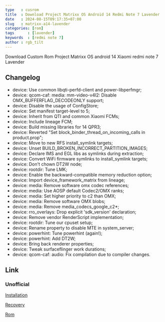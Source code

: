 ```yaml
---
type   : cusrom
title  : Download Project Matrixx OS Android 14 Redmi Note 7 Lavender
date   : 2024-08-15T09:17:35+07:00
slug   : matrixx-a14-lavender
categories: [rom]
tags      : [lavender]
keywords  : [redmi note 7]
author : rgb_tilt
---
```


Download Custom Rom Project Matrixx OS android 14 Xiaomi redmi note 7 Lavender

## Changelog
- device: Use common libqti-perfd-client and power-libperfmgr;
- device: qcom-caf: media: mm-video-v4l2: Disable OMX_BUFFERFLAG_DECODEONLY support;
- device: Disable the usage of ConfigStore;
- device: Set manifest target-level to 5;
- device: Inherit from QTI and common Xiaomi FCMs;
- device: Include lineage FCM; 
- device: Build missing libraries for 14 QPR3;
- device: Reverted "Set block_binder_thread_on_incoming_calls in product.prop";
- device: Move to new RFS install_symlink targets;
- device: Unset BUILD_BROKEN_INCORRECT_PARTITION_IMAGES;
- device: Declare IMS and EGL libs as symlinks during extraction;
- device: Convert WiFi firmware symlinks to install_symlink targets;
- device: Don't chown DT2W node;
- device: rootdir: Tune LMK;
- device: Enable the backward-compatible memory reduction option;
- device: Import device_framework_matrix from lineage;
- device: media: Remove software omx codec references;
- device: media: Use AOSP default Codec2/OMX ranks;
- device: media: Set higher priority to c2 than OMX;
- device: media: Remove software OMX blobs;
- device: media: Remove media_codecs_google_c2*;
- device: rro_overlays: Drop explicit 'sdk_version' declaration;
- device: Remove vendor RenderScript implementation;
- device: rootdir: Tune our cpuset setup;
- device: Rename property to disable MTE in system_server;
- device: powerhint: Tune powerhint (again!);
- device: powerhint: Add DT2W;
- device: Bring back renderer properties;
- device: Tweak surfaceflinger work durations;
- device: qcom-caf: audio: Fix compilation due to compiler changes.

## Link
### Unofficial
[Installation](https://github.com/SDM-660-Zone/Lavender-Hub/blob/main/Lavender%20Flash%20Tutorial.md)

[Recovery](https://dl.orangefox.download/6687022438916e89ef63db4d)

[Rom](https://sourceforge.net/projects/vitor-unofficial-builds/files/Project%20Matrix/4.19%20Builds/)


